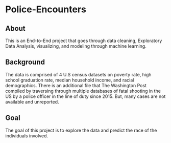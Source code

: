 # Police-Encounters

## About

This is an End-to-End project that goes through data cleaning, Exploratory Data Analysis, visualizing, and modeling through machine learning. 

## Background

The data is comprised of 4 U.S census datasets on poverty rate, high school graduation rate, median household income, and racial demographics. There is an additional file that The Washington Post compiled by traversing through multiple databases of  fatal shooting in the US by a police officer in the line of duty since 2015. But, many cases are not available and unreported. 

## Goal

The goal of this project is to explore the data and predict the race of the individuals involved. 
